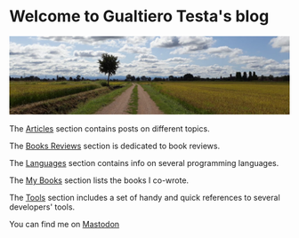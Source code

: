 # Welcome to Gualtiero Testa's blog

![Home](assets/images/home.jpg)

The [Articles](articles/index.md) section contains posts on different topics.

The [Books Reviews](books/index.md) section is dedicated to book reviews.

The [Languages](languages/index.md) section contains info on several programming languages.

The [My Books](my-books.md) section lists the books I co-wrote.

The [Tools](tools/index.md) section includes a set of handy and quick references to several developers' tools.

You can find me on <a rel="me noopener" href="https://mastodon.uno/@gualtierotesta" target="_blank">Mastodon</a>
